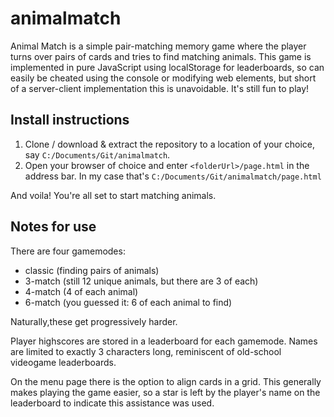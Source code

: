 # animalmatch

Animal Match is a simple pair-matching memory game where the player turns over pairs of cards and tries to find matching animals. This game is implemented in pure JavaScript using localStorage for leaderboards, so can easily be cheated using the console or modifying web elements, but short of a server-client implementation this is unavoidable. It's still fun to play!

## Install instructions
1. Clone / download & extract the repository to a location of your choice, say `C:/Documents/Git/animalmatch`.
2. Open your browser of choice and enter `<folderUrl>/page.html` in the address bar. In my case that's `C:/Documents/Git/animalmatch/page.html`

And voila! You're all set to start matching animals.

## Notes for use

There are four gamemodes:
 - classic (finding pairs of animals)
 - 3-match (still 12 unique animals, but there are 3 of each)
 - 4-match (4 of each animal)
 - 6-match (you guessed it: 6 of each animal to find)

Naturally,these get progressively harder.

Player highscores are stored in a leaderboard for each gamemode. Names are limited to exactly 3 characters long, reminiscent of old-school videogame leaderboards.

On the menu page there is the option to align cards in a grid. This generally makes playing the game easier, so a star is left by the player's name on the leaderboard to indicate this assistance was used.
